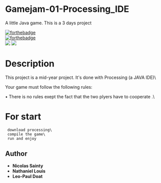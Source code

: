 # Gamejam-01-Processing_IDE
A little Java game. This is a 3 days project


[![forthebadge](https://forthebadge.com/images/badges/contains-tasty-spaghetti-code.svg)](https://forthebadge.com)\
[![forthebadge](https://forthebadge.com/images/badges/works-on-my-machine.svg)](https://forthebadge.com)\
<img src="https://img.shields.io/badge/Language-C-blue.svg"/> <img src="https://img.shields.io/badge/TEK-1-green.svg"/>

# Description
This project is a mid-year project. It's done with Processing (a JAVA IDE)\

Your game must follow the following rules:

• There is no rules exept the fact that the two plyers have to cooperate .\

# For start
     download processing\
     compile the game\
     run and enjoy

## Author
* **Nicolas Sainty**
* **Nathaniel Louis**
* **Leo-Paul Doat**
